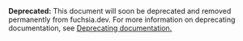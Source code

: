 <aside class="deprecated">
  <b>Deprecated:</b> This document will soon be deprecated and removed
  permanently from fuchsia.dev. For more information on deprecating
  documentation, see
  <a href="/docs/contribute/deprecating-docs.md>">Deprecating documentation.</a>
</aside>
